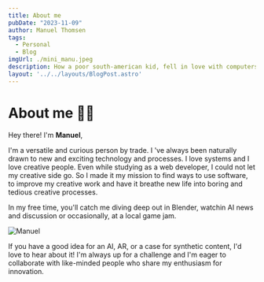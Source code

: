 ```yaml
---
title: About me
pubDate: "2023-11-09"
author: Manuel Thomsen
tags:
  - Personal
  - Blog
imgUrl: ./mini_manu.jpeg
description: How a poor south-american kid, fell in love with computers.
layout: '../../layouts/BlogPost.astro'
---
```


# About me 🙋‍♂️

Hey there! I'm **Manuel**,

I'm a versatile and curious person by trade. I 've always been naturally drawn to new and exciting technology and processes. I love systems and I love creative people. Even while studying as a web developer, I could not let my creative side go. So I made it my mission to find ways to use software, to improve my creative work and have it breathe new life into boring and tedious creative processes.

In my free time, you'll catch me diving deep out in Blender, watchin AI news and discussion or occasionally, at a local game jam.

 ![Manuel](./manuel.png)

If you have a good idea for an AI, AR, or a case for synthetic content, I'd love to hear about it! I'm always up for a challenge and I'm eager to collaborate with like-minded people who share my enthusiasm for innovation.
